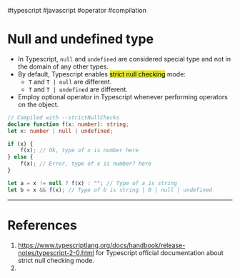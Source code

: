 #typescript  #javascript #operator  #compilation 

# Null and undefined type
- In Typescript, `null` and `undefined` are considered special type and not in the domain of any other types.
- By default, Typescript enables <mark style="background: #e4e62d;">strict null checking</mark> mode:
	- `T` and `T | null` are different.
	- `T` and `T | undefined` are different.
- Employ optional operator in Typescript whenever performing operators on the object.
```typescript
// Compiled with --strictNullChecks
declare function f(x: number): string;
let x: number | null | undefined;

if (x) {
	f(x); // Ok, type of x is number here
} else {
	f(x); // Error, type of x is number? here
}

let a = x != null ? f(x) : ""; // Type of a is string
let b = x && f(x); // Type of b is string | 0 | null | undefined
```

---
# References
1. https://www.typescriptlang.org/docs/handbook/release-notes/typescript-2-0.html for Typescript official documentation about strict null checking mode.
2. 